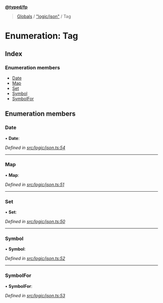 **[@typed/fp](../README.md)**

> [Globals](../globals.md) / ["logic/json"](../modules/_logic_json_.md) / Tag

# Enumeration: Tag

## Index

### Enumeration members

* [Date](_logic_json_.tag.md#date)
* [Map](_logic_json_.tag.md#map)
* [Set](_logic_json_.tag.md#set)
* [Symbol](_logic_json_.tag.md#symbol)
* [SymbolFor](_logic_json_.tag.md#symbolfor)

## Enumeration members

### Date

•  **Date**: 

*Defined in [src/logic/json.ts:54](https://github.com/TylorS/typed-fp/blob/f27ba3e/src/logic/json.ts#L54)*

___

### Map

•  **Map**: 

*Defined in [src/logic/json.ts:51](https://github.com/TylorS/typed-fp/blob/f27ba3e/src/logic/json.ts#L51)*

___

### Set

•  **Set**: 

*Defined in [src/logic/json.ts:50](https://github.com/TylorS/typed-fp/blob/f27ba3e/src/logic/json.ts#L50)*

___

### Symbol

•  **Symbol**: 

*Defined in [src/logic/json.ts:52](https://github.com/TylorS/typed-fp/blob/f27ba3e/src/logic/json.ts#L52)*

___

### SymbolFor

•  **SymbolFor**: 

*Defined in [src/logic/json.ts:53](https://github.com/TylorS/typed-fp/blob/f27ba3e/src/logic/json.ts#L53)*
